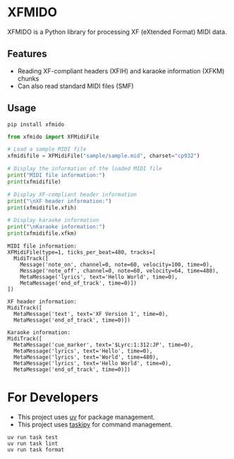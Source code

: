 # XFMIDO

XFMIDO is a Python library for processing XF (eXtended Format) MIDI data.

## Features

- Reading XF-compliant headers (XFIH) and karaoke information (XFKM) chunks
- Can also read standard MIDI files (SMF)

## Usage

```
pip install xfmido
```


```python
from xfmido import XFMidiFile

# Load a sample MIDI file
xfmidifile = XFMidiFile("sample/sample.mid", charset="cp932")

# Display the information of the loaded MIDI file
print("MIDI file information:")
print(xfmidifile)

# Display XF-compliant header information
print("\nXF header information:")
print(xfmidifile.xfih)

# Display karaoke information
print("\nKaraoke information:")
print(xfmidifile.xfkm)
```

```
MIDI file information:
XFMidiFile(type=1, ticks_per_beat=480, tracks=[
  MidiTrack([
    Message('note_on', channel=0, note=60, velocity=100, time=0),
    Message('note_off', channel=0, note=60, velocity=64, time=480),
    MetaMessage('lyrics', text='Hello World', time=0),
    MetaMessage('end_of_track', time=0)])
])

XF header information:
MidiTrack([
  MetaMessage('text', text='XF Version 1', time=0),
  MetaMessage('end_of_track', time=0)])

Karaoke information:
MidiTrack([
  MetaMessage('cue_marker', text='$Lyrc:1:312:JP', time=0),
  MetaMessage('lyrics', text='Hello', time=0),
  MetaMessage('lyrics', text='World', time=480),
  MetaMessage('lyrics', text='Hello World', time=0),
  MetaMessage('end_of_track', time=0)])
```


# For Developers

- This project uses [uv](https://github.com/astral-sh/uv) for package management.
- This project uses [taskipy](https://github.com/taskipy/taskipy) for command management.

```
uv run task test
uv run task lint
uv run task format
```
